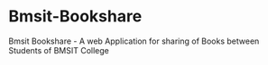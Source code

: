 # Bmsit-Bookshare
Bmsit Bookshare - A web Application for sharing of Books between Students of BMSIT College
